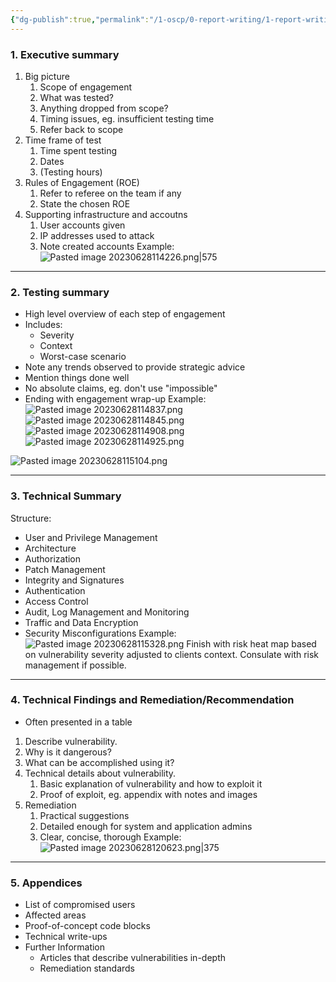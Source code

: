 ```yaml
---
{"dg-publish":true,"permalink":"/1-oscp/0-report-writing/1-report-writing/"}
---
```


### 1. Executive summary
1. Big picture
	1. Scope of engagement
	2. What was tested?
	3. Anything dropped from scope?
	4. Timing issues, eg. insufficient testing time
	5. Refer back to scope
2. Time frame of test
	1. Time spent testing
	2. Dates
	3. (Testing hours)
3. Rules of Engagement (ROE)
	1. Refer to referee on the team if any
	2. State the chosen ROE
4. Supporting infrastructure and accoutns
	1. User accounts given
	2. IP addresses used to attack
	3. Note created accounts
Example:
![Pasted image 20230628114226.png|575](/img/user/IMAGES/Pasted%20image%2020230628114226.png)

---------------------------

### 2. Testing summary
- High level overview of each step of engagement
- Includes:
	- Severity
	- Context
	- Worst-case scenario
- Note any trends observed to provide strategic advice
- Mention things done well
- No absolute claims, eg. don't use "impossible"
- Ending with engagement wrap-up
Example:
![Pasted image 20230628114837.png](/img/user/IMAGES/Pasted%20image%2020230628114837.png)
![Pasted image 20230628114845.png](/img/user/IMAGES/Pasted%20image%2020230628114845.png)
![Pasted image 20230628114908.png](/img/user/IMAGES/Pasted%20image%2020230628114908.png)
![Pasted image 20230628114925.png](/img/user/IMAGES/Pasted%20image%2020230628114925.png)

![Pasted image 20230628115104.png](/img/user/IMAGES/Pasted%20image%2020230628115104.png)

--------------------------------

### 3. Technical Summary

Structure:
- User and Privilege Management
- Architecture
- Authorization
- Patch Management
- Integrity and Signatures
- Authentication
- Access Control
- Audit, Log Management and Monitoring
- Traffic and Data Encryption
- Security Misconfigurations
Example:
![Pasted image 20230628115328.png](/img/user/IMAGES/Pasted%20image%2020230628115328.png)
 Finish with risk heat map based on vulnerability severity adjusted to clients context. Consulate with risk management if possible.

---------------------------------

### 4. Technical Findings and Remediation/Recommendation

- Often presented in a table

1. Describe vulnerability.
2. Why is it dangerous?
3. What can be accomplished using it?
4. Technical details about vulnerability.
	1. Basic explanation of vulnerability and how to exploit it
	2. Proof of exploit, eg. appendix with notes and images
5. Remediation
	1. Practical suggestions
	2. Detailed enough for system and application admins
	3. Clear, concise, thorough
Example:
![Pasted image 20230628120623.png|375](/img/user/IMAGES/Pasted%20image%2020230628120623.png)

------------------------
### 5. Appendices

- List of compromised users
- Affected areas
- Proof-of-concept code blocks
- Technical write-ups
- Further Information
	- Articles that describe vulnerabilities in-depth
	- Remediation standards